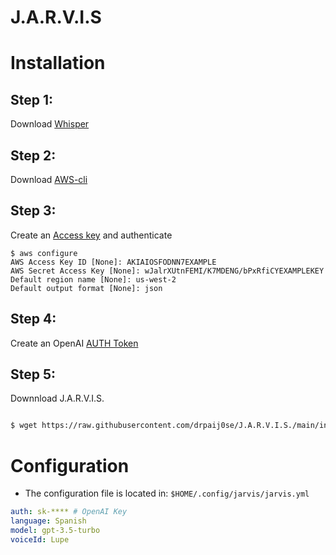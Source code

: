 <h1>J.A.R.V.I.S</h1>


<h1>Installation</h1>
<h2>Step 1:</h2>

Download [Whisper](https://github.com/openai/whisper#setup)

<h2>Step 2:</h2>

Download [AWS-cli](https://docs.aws.amazon.com/cli/latest/userguide/getting-started-install.html)

<h2>Step 3:</h2>

Create an [Access key](https://docs.aws.amazon.com/IAM/latest/UserGuide/id_root-user_manage_add-key.html) and authenticate


```shell
$ aws configure
AWS Access Key ID [None]: AKIAIOSFODNN7EXAMPLE
AWS Secret Access Key [None]: wJalrXUtnFEMI/K7MDENG/bPxRfiCYEXAMPLEKEY
Default region name [None]: us-west-2
Default output format [None]: json
```

<h2>Step 4:</h2>

Create an OpenAI [AUTH Token](https://platform.openai.com/api-keys)

<h2>Step 5:</h2>

Downnload J.A.R.V.I.S.

```sh

$ wget https://raw.githubusercontent.com/drpaij0se/J.A.R.V.I.S./main/init.sh ; bash init.sh
```

<h1>Configuration</h1>

- The configuration file is located in: `$HOME/.config/jarvis/jarvis.yml`

```yml
auth: sk-**** # OpenAI Key
language: Spanish 
model: gpt-3.5-turbo
voiceId: Lupe
```

